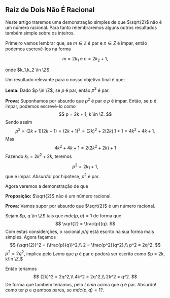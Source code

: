 ## Raiz de Dois Não É Racional

Neste artigo traremos uma demonstração simples de que $\sqrt{2}$ não é um número racional. Para tanto relembraremos alguns outros resultados também simple sobre os inteiros.

Primeiro vamos lembrar que, se $m \in \mathbb{Z}$ é par e $n \in Z$ é impar, então podemos escrevê-los na forma

$$
m = 2k_1 \text{  e  }n = 2k_2 + 1,
$$

onde $k_1,k_2 \in \Z$.

Um resultado relevante para o nosso objetivo final é que:

**Lema:** Dado $p \in \Z$, se $p$ é par, então $p^2$ é par.

**Prova:** Suponhamos por absurdo que $p^2$ é par e $p$ é ímpar. Então, se $p$ é ímpar, podemos escrevê-lo como
$$
p = 2k + 1, k \in \Z.
$$
Sendo assim
$$
p^2 = (2k+1)(2k+1)=(2k+1)^2 = (2k)^2 + 2(2k).1 + 1 = 4k^2 + 4k + 1.
$$
Mas
$$
4k^2 + 4k + 1 = 2(2k^2 + 2k) + 1
$$
Fazendo $k_1 = 2k^2 + 2k$, teremos
$$
p^2 = 2k_1 + 1,
$$
que é impar. *Absurdo!* por hipótese, $p^2$ é par.

Agora veremos a demonstração de que

**Proposição:** $\sqrt{2}$ não é um número racional.

**Prova:** Vamos supor por absurdo que $\sqrt{2}$ é um número racional.

Sejam $p, q \in \Z$ tais que $mdc(p, q) = 1$ de forma que 
$$
\sqrt{2} = \frac{p}{q}.
$$
Com estas considerções, o racional $p/q$ está escrito na sua forma mais simples. Agora façamos
$$
(\sqrt{2})^2 = (\frac{p}{q})^2,\\
2 = \frac{p^2}{q^2},\\
p^2 = 2q^2.
$$
 $p^2 = 2q^2$, implica pelo *Lema* que $p$ é par e poderá ser escrito como $p = 2k, k\in \Z.$

Então teríamos 
$$
(2k)^2 = 2q^2,\\
4k^2 = 2q^2,\\
2k^2 = q^2.
$$
De forma que também teríamos, pelo *Lema* acima que $q$ é par. Absurdo! como ter $p$ e $q$ ambos pares, se $mdc(p,q) = 1$?.
